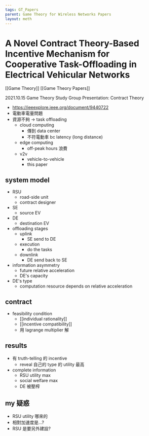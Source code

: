 ```yaml
---
tags: GT_Papers
parent: Game Theory for Wireless Networks Papers
layout: meth
---
```

# A Novel Contract Theory-Based Incentive Mechanism for Cooperative Task-Offloading in Electrical Vehicular Networks
[[Game Theory]] 
[[Game Theory Papers]]

2021.10.15 Game Theory Study Group  Presentation: Contract Theory

- https://ieeexplore.ieee.org/document/9440722
- 電動車電量問題
- 資源不夠 → task offloading
	- cloud computing
		- 傳到 data center
		- 不符電動車 bc latency (long distance)
	- edge computing
		- off-peak hours 浪費
	- v2v
		- vehicle-to-vehicle
		- this paper

## system model
- RSU
	- road-side unit
	- contract designer
- SE
	- source EV
- DE
	- destination EV
- offloading stages
	- uplink
		- SE send to DE
	- execution
		- do the tasks
	- downlink
		- DE send back to SE
- information asymmetry
	- future relative acceleration
	- DE's capacity
- DE's type
	- computation resource depends on relative acceleration

## contract
- feasibility condition
	- [[individual rationality]]
	- [[incentive compatibility]]
	- 用 lagrange multiplier 解

## results
- 有 truth-telling 的 incentive
	- reveal 自己的 type 的 utility 最高
- complete information
	- RSU utility max
	- social welfare max
	- DE 被壓榨

## my 疑惑
- RSU utility 哪來的
- 相對加速度是...?
- RSU 是要另外建設?